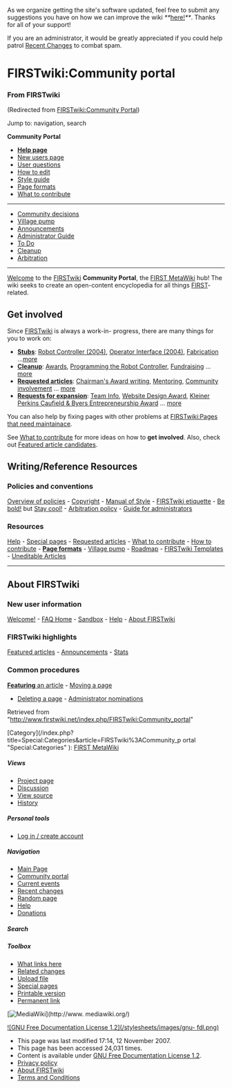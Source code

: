 As we organize getting the site's software updated, feel free to submit any
suggestions you have on how we can improve the wiki
_**_[here!](/index.php/User:Hallry/Suggestions "User:Hallry/Suggestions"
)_**_. Thanks for all of your support!

If you are an administrator, it would be greatly appreciated if you could help
patrol [Recent Changes](/index.php/Special:Recentchanges
"Special:Recentchanges" ) to combat spam.

# FIRSTwiki:Community portal

### From FIRSTwiki

(Redirected from [FIRSTwiki:Community
Portal](/index.php?title=FIRSTwiki:Community_Portal&redirect=no
"FIRSTwiki:Community Portal" ))

Jump to: navigation, search

  

****Community Portal****

  * **[Help page](/index.php/FIRSTwiki:Help "FIRSTwiki:Help" )**
  * [New users page](/index.php/FIRSTwiki:New_users_page "FIRSTwiki:New users page" )
  * [User questions](/index.php/FIRSTwiki:User_questions "FIRSTwiki:User questions" )
  * [How to edit](/index.php/FIRSTwiki:How_does_one_edit_a_page "FIRSTwiki:How does one edit a page" )
  * [Style guide](/index.php/FIRSTwiki:Style_guide "FIRSTwiki:Style guide" )
  * [Page formats](/index.php/FIRSTwiki:Page_formats "FIRSTwiki:Page formats" )
  * [What to contribute](/index.php/FIRSTwiki:What_to_contribute "FIRSTwiki:What to contribute" )

* * *

  * [Community decisions](/index.php/FIRSTwiki:Community_decisions "FIRSTwiki:Community decisions" )
  * [Village pump](/index.php/FIRSTwiki:Village_pump "FIRSTwiki:Village pump" )
  * [Announcements](/index.php/FIRSTwiki:Announcements "FIRSTwiki:Announcements" )
  * [Administrator Guide](/index.php/FIRSTwiki:Guide_for_administrators "FIRSTwiki:Guide for administrators" )
  * [To Do](/index.php/FIRSTwiki:To_Do "FIRSTwiki:To Do" )
  * [Cleanup](/index.php/FIRSTwiki:Cleanup "FIRSTwiki:Cleanup" )
  * [Arbitration](/index.php/FIRSTwiki:Arbitration "FIRSTwiki:Arbitration" )  
---  
[Welcome](/index.php/FIRSTwiki:New_users_page "FIRSTwiki:New users page" ) to
the [FIRSTwiki](/index.php/FIRSTwiki "FIRSTwiki" ) **Community Portal**, the
[FIRST MetaWiki](/index.php/FIRSTwiki:Meta_pages "FIRSTwiki:Meta pages" ) hub!
The wiki seeks to create an open-content encyclopedia for all things
[FIRST](/index.php/FIRST "FIRST" )-related.

## Get involved

Since [FIRSTwiki](/index.php/FIRSTwiki "FIRSTwiki" ) is always a work-in-
progress, there are many things for you to work on:

  * **[Stubs](/index.php/FIRSTwiki:Find_and_fix_stubs "FIRSTwiki:Find and fix stubs" )**: [Robot Controller (2004)](/index.php/Robot_Controller_%282004%29 "Robot Controller \(2004\)" ), [Operator Interface (2004)](/index.php?title=Operator_Interface_%282004%29&action=edit "Operator Interface \(2004\)" ), [Fabrication](/index.php/Fabrication "Fabrication" ) ...[more](http://www.firstwiki.net/index.php?title=Special:Whatlinkshere&target=Template%3AStub "http://www.firstwiki.net/index.php?title=Special:Whatlinkshere&target=Template%3AStub" )
  * **[Cleanup](/index.php/FIRSTwiki:Cleanup "FIRSTwiki:Cleanup" )**: [Awards](/index.php/Awards "Awards" ), [Programming the Robot Controller](/index.php/Programming_the_Robot_Controller "Programming the Robot Controller" ), [Fundraising](/index.php/Fundraising "Fundraising" ) ... [more](/index.php/FIRSTwiki:Cleanup "FIRSTwiki:Cleanup" )
  * **[Requested articles](/index.php/FIRSTwiki:Requested_articles "FIRSTwiki:Requested articles" )**: [Chairman's Award writing](/index.php?title=Chairman%27s_Award_writing&action=edit "Chairman's Award writing" ), [Mentoring](/index.php?title=Mentoring&action=edit "Mentoring" ), [Community involvement](/index.php?title=Community_involvement&action=edit "Community involvement" ) ... [more](/index.php/FIRSTwiki:Requested_articles "FIRSTwiki:Requested articles" )
  * **[Requests for expansion](/index.php/FIRSTwiki:Requests_for_expansion "FIRSTwiki:Requests for expansion" )**: [Team Info](/index.php/Team_Info "Team Info" ), [Website Design Award](/index.php/Website_Design_Award "Website Design Award" ), [Kleiner Perkins Caufield &amp; Byers Entrepreneurship Award](/index.php/Kleiner_Perkins_Caufield_%26_Byers_Entrepreneurship_Award "Kleiner Perkins Caufield & Byers Entrepreneurship Award" ) ... [more](/index.php/FIRSTwiki:Requests_for_expansion "FIRSTwiki:Requests for expansion" )

You can also help by fixing pages with other problems at [FIRSTwiki:Pages that
need maintainace](/index.php/FIRSTwiki:Pages_that_need_maintainace
"FIRSTwiki:Pages that need maintainace" ).

See [What to contribute](/index.php/FIRSTwiki:What_to_contribute
"FIRSTwiki:What to contribute" ) for more ideas on how to **get involved**.
Also, check out [Featured article
candidates](/index.php/FIRSTwiki:Featured_article_candidates
"FIRSTwiki:Featured article candidates" ).

  

## Writing/Reference Resources

### Policies and conventions

[Overview of policies](/index.php/FIRSTwiki:Policies_and_guidelines
"FIRSTwiki:Policies and guidelines" ) -
[Copyright](/index.php/FIRSTwiki:Copyrights "FIRSTwiki:Copyrights" ) - [Manual
of Style](/index.php/FIRSTwiki:Style_guide "FIRSTwiki:Style guide" ) -
[FIRSTwiki etiquette](/index.php?title=FIRSTwiki:Etiquette&action=edit
"FIRSTwiki:Etiquette" ) - [Be
bold!](http://www.wikipedia.org/wiki/Be_bold_in_updating_pages
"wikipedia:Be_bold_in_updating_pages" ) but [Stay
cool!](http://www.wikipedia.org/wiki/Staying_cool_when_the_editing_gets_hot
"wikipedia:Staying_cool_when_the_editing_gets_hot" ) - [Arbitration
policy](/index.php/FIRSTwiki:Arbitration "FIRSTwiki:Arbitration" ) - [Guide
for administrators](/index.php/FIRSTwiki:Guide_for_administrators
"FIRSTwiki:Guide for administrators" )

### Resources

[Help](/index.php/FIRSTwiki:Help "FIRSTwiki:Help" ) - [Special
pages](/index.php/Special:Specialpages "Special:Specialpages" ) - [Requested
articles](/index.php/FIRSTwiki:Requested_articles "FIRSTwiki:Requested
articles" ) - [What to contribute](/index.php/FIRSTwiki:What_to_contribute
"FIRSTwiki:What to contribute" ) - [How to
contribute](/index.php/FIRSTwiki:How_does_one_edit_a_page "FIRSTwiki:How does
one edit a page" ) - **[Page formats](/index.php/FIRSTwiki:Page_formats
"FIRSTwiki:Page formats" )** - [Village
pump](/index.php/FIRSTwiki:Village_pump "FIRSTwiki:Village pump" ) -
[Roadmap](/index.php/FIRSTwiki:Roadmap "FIRSTwiki:Roadmap" ) - [FIRSTwiki
Templates](/index.php/Category:Templates "Category:Templates" ) - [Uneditable
Articles](/index.php/FIRSTwiki:Uneditable_Articles "FIRSTwiki:Uneditable
Articles" )  
  
---  
  
## About FIRSTwiki

### New user information

[Welcome!](/index.php/FIRSTwiki:New_users_page "FIRSTwiki:New users page" ) -
[FAQ Home](/index.php/FIRSTwiki:User_questions "FIRSTwiki:User questions" ) -
[Sandbox](/index.php/FIRSTwiki:Sandbox "FIRSTwiki:Sandbox" ) -
[Help](/index.php/FIRSTwiki:Help "FIRSTwiki:Help" ) - [About
FIRSTwiki](/index.php/FIRSTwiki:About "FIRSTwiki:About" )

### FIRSTwiki highlights

[Featured articles](/index.php/FIRSTwiki:Featured_articles "FIRSTwiki:Featured
articles" ) - [Announcements](/index.php/FIRSTwiki:Announcements
"FIRSTwiki:Announcements" ) - [Stats](/index.php/FIRSTwiki:Statistics
"FIRSTwiki:Statistics" )

### Common procedures

[**Featuring** an article](/index.php/FIRSTwiki:Featured_article_candidates
"FIRSTwiki:Featured article candidates" ) - [Moving a
page](/index.php/FIRSTwiki:How_to_move_a_page "FIRSTwiki:How to move a page" )
- [Deleting a page](/index.php/FIRSTwiki:Deletion_requests "FIRSTwiki:Deletion
requests" ) - [Administrator
nominations](/index.php/FIRSTwiki:Nominations_for_adminship
"FIRSTwiki:Nominations for adminship" )  
  
Retrieved from
"<http://www.firstwiki.net/index.php/FIRSTwiki:Community_portal>"

[Category](/index.php?title=Special:Categories&article=FIRSTwiki%3ACommunity_p
ortal "Special:Categories" ): [FIRST
MetaWiki](/index.php/Category:FIRST_MetaWiki "Category:FIRST MetaWiki" )

##### Views

  * [Project page](/index.php/FIRSTwiki:Community_portal)
  * [Discussion](/index.php/FIRSTwiki_talk:Community_portal)
  * [View source](/index.php?title=FIRSTwiki:Community_portal&action=edit)
  * [History](/index.php?title=FIRSTwiki:Community_portal&action=history)

##### Personal tools

  * [Log in / create account](/index.php?title=Special:Userlogin&returnto=FIRSTwiki:Community_portal)

[](/index.php/Main_Page "Main Page" )

##### Navigation

  * [Main Page](/index.php/Main_Page)
  * [Community portal](/index.php/FIRSTwiki:Community_portal)
  * [Current events](/index.php/Current_events)
  * [Recent changes](/index.php/Special:Recentchanges)
  * [Random page](/index.php/Special:Random)
  * [Help](/index.php/FIRSTwiki:Help)
  * [Donations](/index.php/FIRSTwiki:Site_support)

##### Search



##### Toolbox

  * [What links here](/index.php/Special:Whatlinkshere/FIRSTwiki:Community_portal)
  * [Related changes](/index.php/Special:Recentchangeslinked/FIRSTwiki:Community_portal)
  * [Upload file](/index.php/Special:Upload)
  * [Special pages](/index.php/Special:Specialpages)
  * [Printable version](/index.php?title=FIRSTwiki:Community_portal&printable=yes)
  * [Permanent link](/index.php?title=FIRSTwiki:Community_portal&oldid=64135)

[![MediaWiki](/skins/common/images/poweredby_mediawiki_88x31.png)](http://www.
mediawiki.org/)

[![GNU Free Documentation License 1.2](/stylesheets/images/gnu-
fdl.png)](http://www.gnu.org/copyleft/fdl.html)

  * This page was last modified 17:14, 12 November 2007.
  * This page has been accessed 24,031 times.
  * Content is available under [GNU Free Documentation License 1.2](http://www.gnu.org/copyleft/fdl.html "http://www.gnu.org/copyleft/fdl.html" ).
  * [Privacy policy](/index.php/FIRSTwiki:Privacy_policy "FIRSTwiki:Privacy policy" )
  * [About FIRSTwiki](/index.php/FIRSTwiki:About "FIRSTwiki:About" )
  * [Terms and Conditions](/index.php/FIRSTwiki:Terms_and_conditions "FIRSTwiki:Terms and conditions" )

